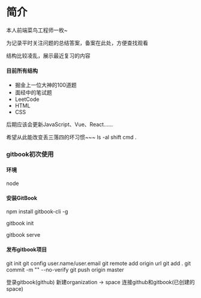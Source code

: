 # 简介
本人前端菜鸟工程师一枚~

为记录平时关注问题的总结答案，备案在此处，方便查找观看

结构比较凌乱，展示最近复习的内容

#### 目前所有结构
- 掘金上一位大神的100道题
- 面经中的笔试题
- LeetCode
- HTML
- CSS

后期应该会更新JavaScript、Vue、React……

希望从此能改变丢三落四的坏习惯~~~
ls -al
shift cmd .

### gitbook初次使用
#### 环境
node

#### 安装GitBook
npm install gitbook-cli -g

gitbook init

gitbook serve

#### 发布gitbook项目
git init
git config user.name/user.email
git remote add origin url
git add .
git commit -m "" --no-verify
git push origin master

登录gitbook(github)
新建organization -> space
连接github和gitbook(已创建的space)


